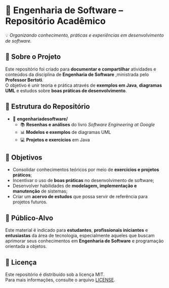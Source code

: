 

# 📖 **Engenharia de Software – Repositório Acadêmico**

💡 *Organizando conhecimento, práticas e experiências em desenvolvimento de software.*

## 📜 **Sobre o Projeto**
Este repositório foi criado para **documentar e compartilhar** atividades e conteúdos da disciplina de **Engenharia de Software** ,ministrada pelo **Professor Bertoti**.  
O objetivo é unir teoria e prática através de **exemplos em Java**, **diagramas UML** e estudos sobre **boas práticas de desenvolvimento**.

## 📂 Estrutura do Repositório
- 📂 **engenhariadesoftware/**
    - 📚 **Resenhas e análises** do livro *Software Engineering at Google*
    - 📊 **Modelos e exemplos** de diagramas UML
    - 💻 **Projetos e exercícios** em Java


## 🎯 Objetivos
- Consolidar conhecimentos teóricos por meio de **exercícios e projetos práticos**;  
- Incentivar o uso de **boas práticas** no desenvolvimento de software;  
- Desenvolver habilidades de **modelagem, implementação e manutenção** de sistemas;  
- Criar um **acervo de estudos** que possa servir de referência para projetos futuros.


## 👥 Público-Alvo
Este material é indicado para **estudantes**, **profissionais iniciantes** e **entusiastas** da área de tecnologia, especialmente aqueles que buscam aprimorar seus conhecimentos em **Engenharia de Software** e programação orientada a objetos.


## 📜 Licença
Este repositório é distribuído sob a licença MIT.  
Para mais informações, consulte o arquivo [LICENSE](LICENSE).




